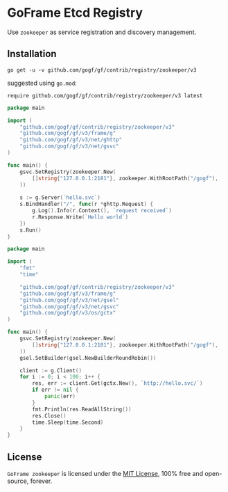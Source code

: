 # GoFrame Etcd Registry

Use `zookeeper` as service registration and discovery management.

## Installation
```
go get -u -v github.com/gogf/gf/contrib/registry/zookeeper/v3
```
suggested using `go.mod`:
```
require github.com/gogf/gf/contrib/registry/zookeeper/v3 latest
```

```go
package main

import (
	"github.com/gogf/gf/contrib/registry/zookeeper/v3"
	"github.com/gogf/gf/v3/frame/g"
	"github.com/gogf/gf/v3/net/ghttp"
	"github.com/gogf/gf/v3/net/gsvc"
)

func main() {
	gsvc.SetRegistry(zookeeper.New(
		[]string{"127.0.0.1:2181"}, zookeeper.WithRootPath("/gogf"),
    ))
	
	s := g.Server(`hello.svc`)
	s.BindHandler("/", func(r *ghttp.Request) {
		g.Log().Info(r.Context(), `request received`)
		r.Response.Write(`Hello world`)
	})
	s.Run()
}
```

```go
package main

import (
	"fmt"
	"time"

	"github.com/gogf/gf/contrib/registry/zookeeper/v3"
	"github.com/gogf/gf/v3/frame/g"
	"github.com/gogf/gf/v3/net/gsel"
	"github.com/gogf/gf/v3/net/gsvc"
	"github.com/gogf/gf/v3/os/gctx"
)

func main() {
	gsvc.SetRegistry(zookeeper.New(
		[]string{"127.0.0.1:2181"}, zookeeper.WithRootPath("/gogf"),
	))
	gsel.SetBuilder(gsel.NewBuilderRoundRobin())

	client := g.Client()
	for i := 0; i < 100; i++ {
		res, err := client.Get(gctx.New(), `http://hello.svc/`)
		if err != nil {
			panic(err)
		}
		fmt.Println(res.ReadAllString())
		res.Close()
		time.Sleep(time.Second)
	}
}
```

## License

`GoFrame zookeeper` is licensed under the [MIT License](../../../LICENSE), 100% free and open-source, forever.

